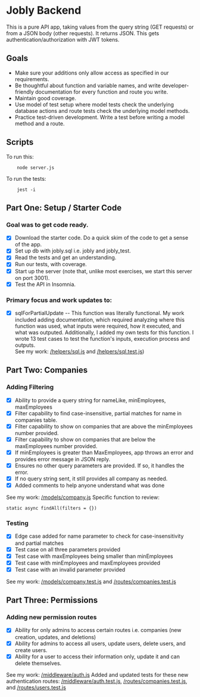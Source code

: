 # Jobly Backend

This is a pure API app, taking values from the query string (GET requests) or from a JSON body (other requests). It returns JSON. This gets authentication/authorization with JWT tokens.

## Goals
- Make sure your additions only allow access as specified in our requirements.
- Be thoughtful about function and variable names, and write developer-friendly documentation for every function and route you write.
- Maintain good coverage.
- Use model of test setup where model tests check the underlying database actions and route tests check the underlying model methods.
- Practice test-driven development. Write a test before writing a model method and a route. 

## Scripts
To run this: 
```
    node server.js
```
To run the tests:
```
    jest -i
```

## Part One: Setup / Starter Code
### Goal was to get code ready.
- [x] Download the starter code. Do a quick skim of the code to get a sense of the app.
- [x] Set up db with jobly.sql i.e. jobly and jobly_test. 
- [x] Read the tests and get an understanding.
- [x] Run our tests, with coverage. 
- [x] Start up the server (note that, unlike most exercises, we start this server on port 3001).
- [x] Test the API in Insomnia.
### Primary focus and work updates to: 
- [x] sqlForPartialUpdate -- This function was literally functional.  My work included adding documentation, which required analyzing where this function was used, what inputs were required, how it executed, and what was outputed.  Additionally, I added my own tests for this function. I wrote 13 test cases to test the function's inputs, execution process and outputs.  
See my work: [/helpers/sql.js](/helpers/sql.js) and [/helpers/sql.test.js](/helpers/sql.test.js))

## Part Two: Companies
### Adding Filtering 
- [x] Ability to provide a query string for nameLike, minEmployees, maxEmployees
- [x] Filter capability to find case-insensitive, partial matches for name in companies table.
- [x] Filter capability to show on companies that are above the minEmployees number provided.
- [x] Filter capability to show on companies that are below the maxEmployees number provided.
- [x] If minEmployees is greater than MaxEmployees, app throws an error and provides error message in JSON reply.
- [x] Ensures no other query parameters are provided. If so, it handles the error.
- [x] If no query string sent, it still provides all company as needed. 
- [x] Added comments to help anyone understand what was done

See my work: [/models/company.js](/models/company.js) 
Specific function to review: 

```
static async findAll(filters = {})
```
### Testing
- [x] Edge case added for name parameter to check for case-insensitivity and partial matches
- [x] Test case on all three parameters provided
- [x] Test case with maxEmployees being smaller than minEmployees
- [x] Test case with minEmployees and maxEmployees provided
- [x] Test case with an invalid parameter provided

See my work: [/models/company.test.js](/models/company.test.js) and [/routes/companies.test.js](/routes/companies.test.js) 

## Part Three: Permissions
### Adding new permission routes
- [x] Ability for only admins to access certain routes i.e. companies (new creation, updates, and deletions)
- [x] Ability for admins to access all users, update users, delete users, and create users.
- [x] Ability for a user to access their information only, update it and can delete themselves.

See my work: [/middleware/auth.js](/middleware/auth.js) 
Added and updated tests for these new authentication routes: [/middleware/auth.test.js](/middleware/auth.test.js), [/routes/companies.test.js](/routes/companies.test.js), and [/routes/users.test.js](/routes/users.test.js)  